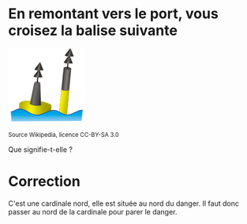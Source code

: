# En remontant vers le port, vous croisez la balise suivante

![image](images/cardinale_nord.png)

<small>Source Wikipedia, licence CC-BY-SA 3.0</small>

Que signifie-t-elle ?

# Correction
C'est une cardinale nord, elle est située au nord du danger. Il faut donc passer au nord de la cardinale pour parer le danger.